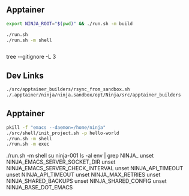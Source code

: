 <!-- ---
!-- title: 2024-12-23 02:50:58
!-- author: ywata-note-win
!-- date: /home/ywatanabe/.emacs.d/lisp/Ninja/README.md
!-- --- -->

## Apptainer

``` bash
export NINJA_ROOT="$(pwd)" && ./run.sh -m build

./run.sh
./run.sh -m shell



```














tree --gitignore -L 3

## Dev Links

``` bash
./src/apptainer_builders/rsync_from_sandbox.sh
./.apptainer/ninja/ninja.sandbox/opt/Ninja/src/apptainer_builders
```


## Apptainer

``` bash
pkill -f "emacs --daemon=/home/ninja"
./src/shell/init_project.sh -p hello-world
./run.sh -m shell
./run.sh -m exec 
```

./run.sh -m shell
su ninja-001
ls -al
env | grep NINJA_
unset NINJA_EMACS_SERVER_SOCKET_DIR
unset NINJA_EMACS_SERVER_CHECK_INTERVAL
unset NINJA_API_TIMEOUT
unset NINJA_API_TIMEOUT
unset NINJA_MAX_RETRIES
unset NINJA_SHARED_BACKUPS
unset NINJA_SHARED_CONFIG
unset NINJA_BASE_DOT_EMACS